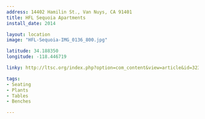 ```yaml
---
address: 14402 Hamilin St., Van Nuys, CA 91401 
title: HFL Sequoia Apartments
install_date: 2014

layout: location
image: "HFL-Sequoia-IMG_0136_800.jpg"

latitude: 34.188350
longitude: -118.446719

linky: http://ltsc.org/index.php?option=com_content&view=article&id=323

tags:	
- Seating
- Plants
- Tables
- Benches

---
```

